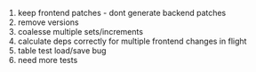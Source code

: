 
1. keep frontend patches - dont generate backend patches
2. remove versions
3. coalesse multiple sets/increments
4. calculate deps correctly for multiple frontend changes in flight
5. table test load/save bug
6. need more tests
